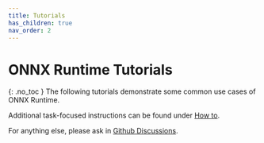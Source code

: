 ```yaml
---
title: Tutorials
has_children: true
nav_order: 2
---
```


# ONNX Runtime Tutorials
{: .no_toc }
The following tutorials demonstrate some common use cases of ONNX Runtime.

Additional task-focused instructions can be found under [How to](./how-to). 

For anything else, please ask in [Github Discussions](https://github.com/microsoft/onnxruntime/discussions).
